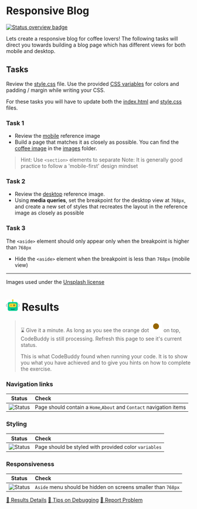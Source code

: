 # Responsive Blog
[![Status overview badge](../../blob/badges/.github/badges/main/badge.svg)](#-results)


Lets create a responsive blog for coffee lovers! The following tasks will direct you towards building a blog page which has different views for both mobile and desktop.

## Tasks

Review the [style.css](/style.css) file. Use the provided [CSS variables](https://developer.mozilla.org/en-US/docs/Web/CSS/Using_CSS_custom_properties) for colors and padding / margin while writing your CSS.

For these tasks you will have to update both the [index.html](/index.html) and [style.css](/style.css) files.

### Task 1

- Review the [mobile](./content/mobile-reference.png) reference image
- Build a page that matches it as closely as possible. You can find the [coffee image](/images/coffee-banner.jpg) in the [images](/images/) folder.

> Hint: Use `<section>` elements to separate
> Note: It is generally good practice to follow a 'mobile-first' design mindset

### Task 2

- Review the [desktop](./content/desktop-reference.png) reference image.
- Using **media queries**, set the breakpoint for the desktop view at `768px`, and create a new set of styles that recreates the layout in the reference image as closely as possible

### Task 3

The `<aside>` element should only appear only when the breakpoint is higher than `768px`

- Hide the `<aside>` element when the breakpoint is less than `768px` (mobile view)

---

Images used under the [Unsplash license](https://unsplash.com/license)

[//]: # (autograding info start)
# <img src="https://github.com/DCI-EdTech/autograding-setup/raw/main/assets/bot-large.svg" alt="" data-canonical-src="https://github.com/DCI-EdTech/autograding-setup/raw/main/assets/bot-large.svg" height="31" /> Results
> ⌛ Give it a minute. As long as you see the orange dot ![processing](https://raw.githubusercontent.com/DCI-EdTech/autograding-setup/main/assets/processing.svg) on top, CodeBuddy is still processing. Refresh this page to see it's current status.
>
> This is what CodeBuddy found when running your code. It is to show you what you have achieved and to give you hints on how to complete the exercise.


### Navigation links

|                 Status                  | Check                                                                                    |
| :-------------------------------------: | :--------------------------------------------------------------------------------------- |
| ![Status](../../blob/badges/.github/badges/main/status0.svg) | Page should contain a `Home`,`About` and `Contact` navigation items |

### Styling

|                 Status                  | Check                                                                                    |
| :-------------------------------------: | :--------------------------------------------------------------------------------------- |
| ![Status](../../blob/badges/.github/badges/main/status1.svg) | Page should be styled with provided color `variables` |

### Responsiveness

|                 Status                  | Check                                                                                    |
| :-------------------------------------: | :--------------------------------------------------------------------------------------- |
| ![Status](../../blob/badges/.github/badges/main/status2.svg) | `Aside` menu should be hidden on screens smaller than `768px` |



[🔬 Results Details](../../actions)
[🐞 Tips on Debugging](https://github.com/DCI-EdTech/autograding-setup/wiki/How-to-work-with-CodeBuddy)
[📢 Report Problem](https://docs.google.com/forms/d/e/1FAIpQLSfS8wPh6bCMTLF2wmjiE5_UhPiOEnubEwwPLN_M8zTCjx5qbg/viewform?usp=pp_url&entry.652569746=uib-layout-media-queries-responsive-blog)


[//]: # (autograding info end)